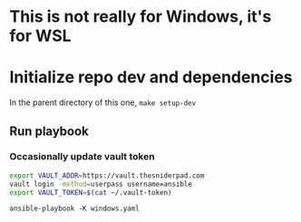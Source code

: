 # This is not really for Windows, it's for WSL

# Initialize repo dev and dependencies

In the parent directory of this one, `make setup-dev`

## Run playbook

### Occasionally update vault token

```bash
export VAULT_ADDR=https://vault.thesniderpad.com
vault login -method=userpass username=ansible
export VAULT_TOKEN=$(cat ~/.vault-token)
```

`ansible-playbook -K windows.yaml`
